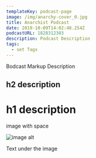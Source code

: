 ```yaml
---
templateKey: podcast-page
image: /img/anarchy-cover_0.jpg
title: Anarchist Podcast
date: 2019-10-09T14:02:48.254Z
podcastURL: 1828312303
description: Podcast Description
tags:
  - set Tags
---
```

Bodcast Markup Description

## h2 description

# h1 description

image with space

![image alt](/img/cagatio.jpg "img title")

Text under the image
